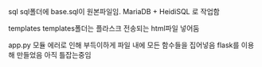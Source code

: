 sql
sql폴더에 base.sql이 원본파일임. MariaDB + HeidiSQL 로 작업함

templates
templates폴더는 플라스크 전송되는 html파일 넣어둠

app.py
모듈 에러로 인해 부득이하게 파일 내에 모든 함수들을 집어넣음
flask를 이용해 만들었음
아직 틀잡는중임